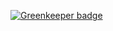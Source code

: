 
[![Greenkeeper badge](https://badges.greenkeeper.io/forloop324b21/mitjobs-hackathon-honestbee.svg)](https://greenkeeper.io/)
